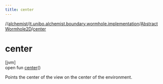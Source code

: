 ```yaml
---
title: center
---
```

//[alchemist](../../../index.html)/[it.unibo.alchemist.boundary.wormhole.implementation](../index.html)/[AbstractWormhole2D](index.html)/[center](center.html)



# center



[jvm]\
open fun [center](center.html)()



Points the center of the view on the center of the environment.




